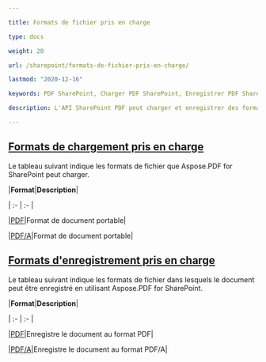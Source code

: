 ```yaml
---

title: Formats de fichier pris en charge

type: docs

weight: 20

url: /sharepoint/formats-de-fichier-pris-en-charge/

lastmod: "2020-12-16"

keywords: PDF SharePoint, Charger PDF SharePoint, Enregistrer PDF SharePoint

description: L'API SharePoint PDF peut charger et enregistrer des formats de fichier qui incluent PDF et PDF/A.

---
```




## <ins>**Formats de chargement pris en charge**

Le tableau suivant indique les formats de fichier que Aspose.PDF for SharePoint peut charger.



|**Format**|**Description**|

| :- | :- |

|[PDF](https://docs.fileformat.com/pdf/)|Format de document portable|

|[PDF/A](https://docs.fileformat.com/pdf/a/)|Format de document portable|

## <ins>**Formats d'enregistrement pris en charge**

Le tableau suivant indique les formats de fichier dans lesquels le document peut être enregistré en utilisant Aspose.PDF for SharePoint. 



|**Format**|**Description**|

| :- | :- |

|[PDF](https://docs.fileformat.com/pdf/)|Enregistre le document au format PDF|

|[PDF/A](https://docs.fileformat.com/pdf/a/)|Enregistre le document au format PDF/A|